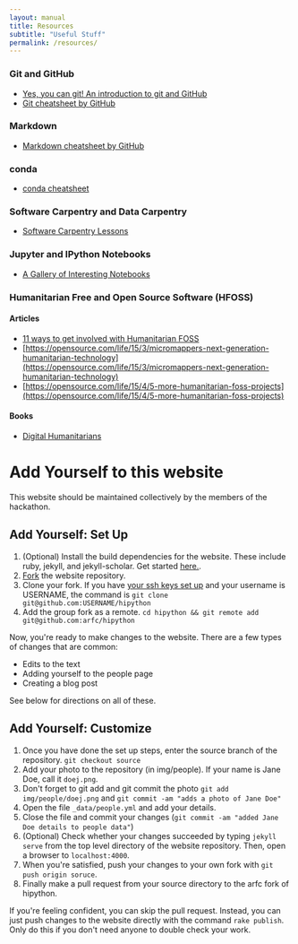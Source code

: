 ```yaml
---
layout: manual
title: Resources 
subtitle: "Useful Stuff"
permalink: /resources/
---
```


### Git and GitHub

- [Yes, you can git! An introduction to git and GitHub](https://speakerdeck.com/willingc/yes-you-can-git)
- [Git cheatsheet by GitHub](https://services.github.com/kit/downloads/github-git-cheat-sheet.pdf)

### Markdown

- [Markdown cheatsheet by GitHub](https://guides.github.com/pdfs/markdown-cheatsheet-online.pdf)

### conda

- [conda cheatsheet](http://conda.pydata.org/docs/_downloads/conda-cheatsheet.pdf)

### Software Carpentry and Data Carpentry

- [Software Carpentry Lessons](http://software-carpentry.org/lessons/)

### Jupyter and IPython Notebooks
 
- [A Gallery of Interesting Notebooks](https://github.com/ipython/ipython/wiki/A-gallery-of-interesting-IPython-Notebooks)

### Humanitarian Free and Open Source Software (HFOSS)

#### Articles

- [11 ways to get involved with Humanitarian FOSS](https://opensource.com/life/15/2/getting-involved-hfoss)
- [https://opensource.com/life/15/3/micromappers-next-generation-humanitarian-technology](https://opensource.com/life/15/3/micromappers-next-generation-humanitarian-technology)
- [https://opensource.com/life/15/4/5-more-humanitarian-foss-projects](https://opensource.com/life/15/4/5-more-humanitarian-foss-projects)

#### Books

- [Digital Humanitarians](http://www.digital-humanitarians.com)

# Add Yourself to this website
This website should be maintained collectively by the members of the hackathon.

## Add Yourself: Set Up

1. (Optional) Install the build dependencies for the website. These include ruby, jekyll,
   and jekyll-scholar. Get started [here.](https://jekyllrb.com/docs/installation/).
2. [Fork](https://github.com/arfc/hipython#fork-destination-box) the website repository.
3. Clone your fork. If you have [your ssh keys set up](https://help.github.com/articles/generating-an-ssh-key/)
   and your username is USERNAME, the command is `git clone
   git@github.com:USERNAME/hipython`
4. Add the group fork as a remote. `cd hipython && git remote add
   git@github.com:arfc/hipython`

Now, you're ready to make changes to the website. There are a few types of
changes that are common:

- Edits to the text
- Adding yourself to the people page
- Creating a blog post

See below for directions on all of these.

## Add Yourself: Customize

1. Once you have done the set up steps, enter the source branch of the repository. `git checkout source`
2. Add your photo to the repository (in img/people). If your name is Jane Doe, call it `doej.png`.
3. Don't forget to git add and git commit the photo `git add img/people/doej.png` and `git commit -am "adds a photo of Jane Doe"`
4. Open the file `_data/people.yml` and add your details.
5. Close the file and commit your changes (`git commit -am "added Jane Doe details to people data"`)
6. (Optional) Check whether your changes succeeded by typing `jekyll serve` from the top
   level directory of the website repository. Then, open a browser to
   `localhost:4000`.
7. When you're satisfied, push your changes to your own fork with `git push origin
   soruce`.
8. Finally make a pull request from your source directory to the arfc fork of hipython.

If you're feeling confident, you can skip the pull request. Instead, you can
just push changes to the website directly with the command `rake publish`. Only
do this if you don't need anyone to double check your work.
